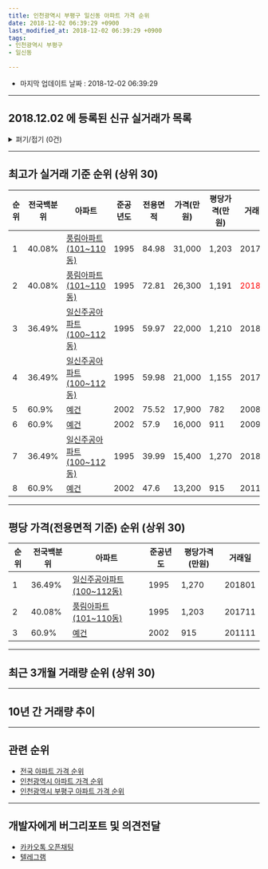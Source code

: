 ```yaml
---
title: 인천광역시 부평구 일신동 아파트 가격 순위
date: 2018-12-02 06:39:29 +0900
last_modified_at: 2018-12-02 06:39:29 +0900
tags:
- 인천광역시 부평구
- 일신동

---
```


* 마지막 업데이트 날짜 : 2018-12-02 06:39:29

---

## 2018.12.02 에 등록된 신규 실거래가 목록

<details>
<summary>펴기/접기 (0건)</summary>
<div markdown="1">

|아파트|전국백분위|준공년도|전용면적|가격(만원)|평당가격(만원)|거래일|
|---|---|---|---|---|---|---|
|없음|||||||


</div>
</details>

---

## 최고가 실거래 기준 순위 (상위 30)


|순위|전국백분위|아파트|준공년도|전용면적|가격(만원)|평당가격(만원)|거래일|
|---|---|---|---|---|---|---|---|
|1|40.08%|[풍림아파트(101~110동)](https://search.naver.com/search.naver?query=%EC%9D%B8%EC%B2%9C%EA%B4%91%EC%97%AD%EC%8B%9C+%EB%B6%80%ED%8F%89%EA%B5%AC+%EC%9D%BC%EC%8B%A0%EB%8F%99+%ED%92%8D%EB%A6%BC%EC%95%84%ED%8C%8C%ED%8A%B8%28101%7E110%EB%8F%99%29)|1995|84.98|31,000|1,203|201711|
|2|40.08%|[풍림아파트(101~110동)](https://search.naver.com/search.naver?query=%EC%9D%B8%EC%B2%9C%EA%B4%91%EC%97%AD%EC%8B%9C+%EB%B6%80%ED%8F%89%EA%B5%AC+%EC%9D%BC%EC%8B%A0%EB%8F%99+%ED%92%8D%EB%A6%BC%EC%95%84%ED%8C%8C%ED%8A%B8%28101%7E110%EB%8F%99%29)|1995|72.81|26,300|1,191|<span style="color:red">201810</span>|
|3|36.49%|[일신주공아파트(100~112동)](https://search.naver.com/search.naver?query=%EC%9D%B8%EC%B2%9C%EA%B4%91%EC%97%AD%EC%8B%9C+%EB%B6%80%ED%8F%89%EA%B5%AC+%EC%9D%BC%EC%8B%A0%EB%8F%99+%EC%9D%BC%EC%8B%A0%EC%A3%BC%EA%B3%B5%EC%95%84%ED%8C%8C%ED%8A%B8%28100%7E112%EB%8F%99%29)|1995|59.97|22,000|1,210|201803|
|4|36.49%|[일신주공아파트(100~112동)](https://search.naver.com/search.naver?query=%EC%9D%B8%EC%B2%9C%EA%B4%91%EC%97%AD%EC%8B%9C+%EB%B6%80%ED%8F%89%EA%B5%AC+%EC%9D%BC%EC%8B%A0%EB%8F%99+%EC%9D%BC%EC%8B%A0%EC%A3%BC%EA%B3%B5%EC%95%84%ED%8C%8C%ED%8A%B8%28100%7E112%EB%8F%99%29)|1995|59.98|21,000|1,155|201709|
|5|60.9%|[예건](https://search.naver.com/search.naver?query=%EC%9D%B8%EC%B2%9C%EA%B4%91%EC%97%AD%EC%8B%9C+%EB%B6%80%ED%8F%89%EA%B5%AC+%EC%9D%BC%EC%8B%A0%EB%8F%99+%EC%98%88%EA%B1%B4)|2002|75.52|17,900|782|200807|
|6|60.9%|[예건](https://search.naver.com/search.naver?query=%EC%9D%B8%EC%B2%9C%EA%B4%91%EC%97%AD%EC%8B%9C+%EB%B6%80%ED%8F%89%EA%B5%AC+%EC%9D%BC%EC%8B%A0%EB%8F%99+%EC%98%88%EA%B1%B4)|2002|57.9|16,000|911|200908|
|7|36.49%|[일신주공아파트(100~112동)](https://search.naver.com/search.naver?query=%EC%9D%B8%EC%B2%9C%EA%B4%91%EC%97%AD%EC%8B%9C+%EB%B6%80%ED%8F%89%EA%B5%AC+%EC%9D%BC%EC%8B%A0%EB%8F%99+%EC%9D%BC%EC%8B%A0%EC%A3%BC%EA%B3%B5%EC%95%84%ED%8C%8C%ED%8A%B8%28100%7E112%EB%8F%99%29)|1995|39.99|15,400|1,270|201801|
|8|60.9%|[예건](https://search.naver.com/search.naver?query=%EC%9D%B8%EC%B2%9C%EA%B4%91%EC%97%AD%EC%8B%9C+%EB%B6%80%ED%8F%89%EA%B5%AC+%EC%9D%BC%EC%8B%A0%EB%8F%99+%EC%98%88%EA%B1%B4)|2002|47.6|13,200|915|201111|


---

## 평당 가격(전용면적 기준) 순위 (상위 30)


|순위|전국백분위|아파트|준공년도|평당가격(만원)|거래일|
|---|---|---|---|---|---|
|1|36.49%|[일신주공아파트(100~112동)](https://search.naver.com/search.naver?query=%EC%9D%B8%EC%B2%9C%EA%B4%91%EC%97%AD%EC%8B%9C+%EB%B6%80%ED%8F%89%EA%B5%AC+%EC%9D%BC%EC%8B%A0%EB%8F%99+%EC%9D%BC%EC%8B%A0%EC%A3%BC%EA%B3%B5%EC%95%84%ED%8C%8C%ED%8A%B8%28100%7E112%EB%8F%99%29)|1995|1,270|201801|
|2|40.08%|[풍림아파트(101~110동)](https://search.naver.com/search.naver?query=%EC%9D%B8%EC%B2%9C%EA%B4%91%EC%97%AD%EC%8B%9C+%EB%B6%80%ED%8F%89%EA%B5%AC+%EC%9D%BC%EC%8B%A0%EB%8F%99+%ED%92%8D%EB%A6%BC%EC%95%84%ED%8C%8C%ED%8A%B8%28101%7E110%EB%8F%99%29)|1995|1,203|201711|
|3|60.9%|[예건](https://search.naver.com/search.naver?query=%EC%9D%B8%EC%B2%9C%EA%B4%91%EC%97%AD%EC%8B%9C+%EB%B6%80%ED%8F%89%EA%B5%AC+%EC%9D%BC%EC%8B%A0%EB%8F%99+%EC%98%88%EA%B1%B4)|2002|915|201111|


---

## 최근 3개월 거래량 순위 (상위 30)


<div style="width:100%;">
    <canvas id="deal_count_ranking" height="250"></canvas>
</div>


<script>
new Chart(document.getElementById("deal_count_ranking"), {
    type: 'horizontalBar',
    data: {
        labels: ['일신주공아파트(100~112동)', '풍림아파트(101~110동)'],
        datasets: [{
            label: '실거래 수',
            data: [4, 3],
            borderColor: "rgba(255, 0, 128, 1)",
            backgroundColor: "rgba(255, 0, 128, 0.5)",
            fill: false,
        }]
    },
    options: {
        responsive: true,
        title: {
            display: true,
            text: '최근 3개월 거래량 순위'
        },
        tooltips: {
            mode: 'index',
            intersect: false,
            callbacks: {
                title: function(tooltipItems, data) {
                    return "실거래 수:";
                },
                label: function(tooltipItem, data) {
                    return data.labels[tooltipItem.index] + ": " + tooltipItem.xLabel;
                }
            }
        },
        hover: {
            mode: 'nearest',
            intersect: true
        },
        scales: {
            xAxes: [{
                display: true,
                scaleLabel: {
                    display: true,
                    labelString: '실거래 수'
                },
                ticks: {
                    suggestedMin: 0,
                }
            }],
            yAxes: [{
                display: true,
                ticks: {
                    autoSkip: false,
                    callback: function(value, index, values) {
                        if (value.length > 15)
                            return value.substr(0, 13) + "...";
                        else
                            return value;
                    }
                },
                scaleLabel: {
                    display: false,
                }
            }]
        }
    }
});

</script>


---

## 10년 간 거래량 추이


<div style="width:100%;">
    <canvas id="deal_progress" height="250"></canvas>
</div>

<script>
new Chart(document.getElementById("deal_progress"), {
    type: 'line',
    data: {
        labels: ['200812','200901','200902','200903','200904','200905','200906','200907','200908','200909','200910','200911','200912','201001','201002','201003','201004','201005','201006','201007','201008','201009','201010','201011','201012','201101','201102','201103','201104','201105','201106','201107','201108','201109','201110','201111','201112','201201','201202','201203','201204','201205','201206','201207','201208','201209','201210','201211','201212','201301','201302','201303','201304','201305','201306','201307','201308','201309','201310','201311','201312','201401','201402','201403','201404','201405','201406','201407','201408','201409','201410','201411','201412','201501','201502','201503','201504','201505','201506','201507','201508','201509','201510','201511','201512','201601','201602','201603','201604','201605','201606','201607','201608','201609','201610','201611','201612','201701','201702','201703','201704','201705','201706','201707','201708','201709','201710','201711','201712','201801','201802','201803','201804','201805','201806','201807','201808','201809','201810','201811','201812'],
        datasets: [{
            label: '실거래 수',
            pointRadius: 1,
            data: [1, 3, 3, 3, 2, 4, 4, 10, 16, 12, 5, 3, 6, 5, 12, 7, 3, 7, 4, 2, 3, 6, 8, 10, 4, 9, 10, 17, 11, 8, 6, 4, 8, 4, 12, 5, 7, 3, 6, 3, 9, 5, 6, 7, 5, 8, 6, 8, 4, 4, 7, 15, 13, 13, 13, 2, 13, 13, 14, 3, 7, 10, 11, 15, 8, 3, 13, 8, 17, 12, 10, 13, 3, 13, 10, 19, 13, 12, 20, 16, 6, 7, 13, 7, 1, 6, 11, 7, 20, 12, 20, 8, 10, 18, 12, 9, 5, 10, 13, 9, 9, 7, 10, 13, 8, 9, 12, 2, 4, 4, 7, 16, 5, 5, 6, 4, 6, 11, 7, 0, 0],
            borderColor: "rgba(255, 201, 14, 1)",
            backgroundColor: "rgba(255, 201, 14, 0.5)",
            fill: true,
        }]
    },
    options: {
        responsive: true,
        title: {
            display: true,
            text: '10년간 거래량 추이'
        },
        tooltips: {
            mode: 'index',
            intersect: false,
        },
        hover: {
            mode: 'nearest',
            intersect: true
        },
        scales: {
            xAxes: [{
                display: true,
                scaleLabel: {
                    display: true,
                    labelString: '년/월'
                }
            }],
            yAxes: [{
                display: true,
                ticks: {
                    suggestedMin: 0,
                },
                scaleLabel: {
                    display: true,
                    labelString: '실거래 수'
                }
            }]
        }
    }
});

</script>


---

## 관련 순위

- [전국 아파트 가격 순위](https://inasie.github.io/apt-ranking/전국)
- [인천광역시 아파트 가격 순위](https://inasie.github.io/apt-ranking/인천광역시)
- [인천광역시 부평구 아파트 가격 순위](https://inasie.github.io/apt-ranking/인천광역시-부평구)


---

## 개발자에게 버그리포트 및 의견전달

- [카카오톡 오픈채팅](https://open.kakao.com/o/gLJUAP4)
- [텔레그램](https://t.me/inasie)

